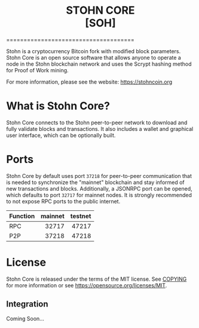 <div align="center">
<h1>
STOHN CORE
<br/>
[SOH]
</h1>
</div>
=====================================

Stohn is a cryptocurrency Bitcoin fork with modified block parameters. Stohn Core is an open source software that allows anyone to operate a node in the Stohn blockchain network and uses the Scrypt hashing method for Proof of Work mining.

For more information, please see the website:
https://stohncoin.org

What is Stohn Core?
=====================================

Stohn Core connects to the Stohn peer-to-peer network to download and fully
validate blocks and transactions. It also includes a wallet and graphical user
interface, which can be optionally built.

Ports
=====================================

Stohn Core by default uses port `37218` for peer-to-peer communication that
is needed to synchronize the "mainnet" blockchain and stay informed of new
transactions and blocks. Additionally, a JSONRPC port can be opened, which
defaults to port `32717` for mainnet nodes. It is strongly recommended to not
expose RPC ports to the public internet.

| Function | mainnet | testnet |
| :------- | ------: | ------: |
| RPC     |   32717 |   47217 |
| P2P     |   37218 |   47218 |

License
=====================================

Stohn Core is released under the terms of the MIT license. See [COPYING](COPYING) for more
information or see https://opensource.org/licenses/MIT.

Integration
-----------

Coming Soon...
